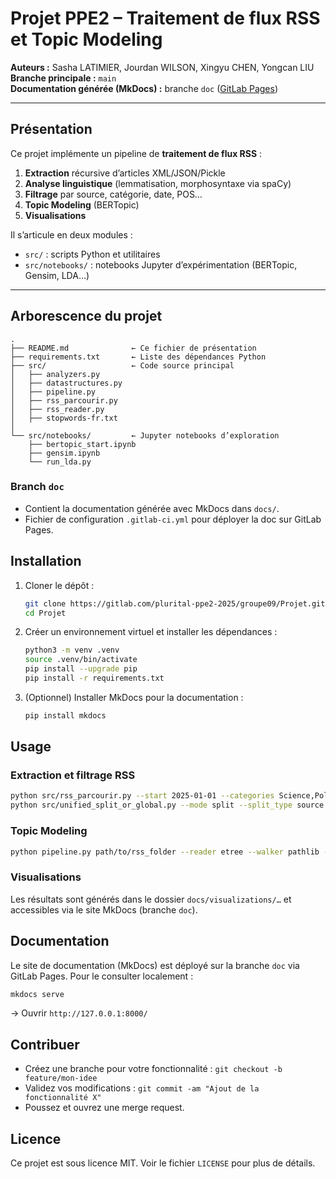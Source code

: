 # Projet PPE2 – Traitement de flux RSS et Topic Modeling

**Auteurs :** Sasha LATIMIER, Jourdan WILSON, Xingyu CHEN, Yongcan LIU  
**Branche principale :** `main`  
**Documentation générée (MkDocs) :** branche `doc` ([GitLab Pages](https://projet-38fbac.gitlab.io))  

---

## Présentation

Ce projet implémente un pipeline de **traitement de flux RSS** :
1. **Extraction** récursive d’articles XML/JSON/Pickle
2. **Analyse linguistique** (lemmatisation, morphosyntaxe via spaCy)
3. **Filtrage** par source, catégorie, date, POS…
4. **Topic Modeling** (BERTopic)
5. **Visualisations** 

Il s’articule en deux modules :
- `src/` : scripts Python et utilitaires
- `src/notebooks/` : notebooks Jupyter d’expérimentation (BERTopic, Gensim, LDA…)

---


## Arborescence du projet

```
.
├── README.md              ← Ce fichier de présentation
├── requirements.txt       ← Liste des dépendances Python
├── src/                   ← Code source principal
│   ├── analyzers.py
│   ├── datastructures.py
│   ├── pipeline.py
│   ├── rss_parcourir.py
│   ├── rss_reader.py
│   ├── stopwords-fr.txt
│
└── src/notebooks/         ← Jupyter notebooks d’exploration
    ├── bertopic_start.ipynb
    ├── gensim.ipynb
    └── run_lda.py

```

### Branch `doc`
- Contient la documentation générée avec MkDocs dans `docs/`.
- Fichier de configuration `.gitlab-ci.yml` pour déployer la doc sur GitLab Pages.

## Installation

1. Cloner le dépôt :
   ```bash
   git clone https://gitlab.com/plurital-ppe2-2025/groupe09/Projet.git
   cd Projet
   ```

2. Créer un environnement virtuel et installer les dépendances :
   ```bash
   python3 -m venv .venv
   source .venv/bin/activate
   pip install --upgrade pip
   pip install -r requirements.txt
   ```

3. (Optionnel) Installer MkDocs pour la documentation :
   ```bash
   pip install mkdocs
   ```

## Usage

### Extraction et filtrage RSS
```bash
python src/rss_parcourir.py --start 2025-01-01 --categories Science,Politique --source LeMonde
python src/unified_split_or_global.py --mode split --split_type source
```

### Topic Modeling
```bash
python pipeline.py path/to/rss_folder --reader etree --walker pathlib --start 01/05/25 --categories finance crypto --source "BFM CRYPTO" --analyzer spacy --n_topics 15 --n_components 10 --min_dist 0.1 --min_cluster_size 8 --min_samples 8 --save_embeddings --pos NOUN --format json --output ./complete_results
```

### Visualisations
Les résultats sont générés dans le dossier `docs/visualizations/…` et accessibles via le site MkDocs (branche `doc`).

## Documentation

Le site de documentation (MkDocs) est déployé sur la branche `doc` via GitLab Pages. Pour le consulter localement :
```bash
mkdocs serve
```
→ Ouvrir `http://127.0.0.1:8000/`

## Contribuer

- Créez une branche pour votre fonctionnalité : `git checkout -b feature/mon-idee`
- Validez vos modifications : `git commit -am "Ajout de la fonctionnalité X"`
- Poussez et ouvrez une merge request.

## Licence

Ce projet est sous licence MIT. Voir le fichier `LICENSE` pour plus de détails.
